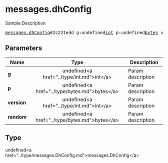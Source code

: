 # messages.dhConfig

Sample Description

<pre>
<a href="../constructor/messages.dhConfig.md">messages.dhConfig</a>#2c221edd g:undefined<a href="../type/int.md">int</a> p:undefined<a href="../type/bytes.md">bytes</a> version:undefined<a href="../type/int.md">int</a> random:undefined<a href="../type/bytes.md">bytes</a> = undefined<a href="../type/messages.DhConfig.md">messages.DhConfig</a>;
</pre>

## Parameters

| Name | Type | Description |
|------|:----:|-------------|
| **g** | undefined&lt;a href=&#34;../type/int.md&#34;&gt;int&lt;/a&gt; | Param description |
| **p** | undefined&lt;a href=&#34;../type/bytes.md&#34;&gt;bytes&lt;/a&gt; | Param description |
| **version** | undefined&lt;a href=&#34;../type/int.md&#34;&gt;int&lt;/a&gt; | Param description |
| **random** | undefined&lt;a href=&#34;../type/bytes.md&#34;&gt;bytes&lt;/a&gt; | Param description |

## Type

undefined&lt;a href=&#34;../type/messages.DhConfig.md&#34;&gt;messages.DhConfig&lt;/a&gt;
